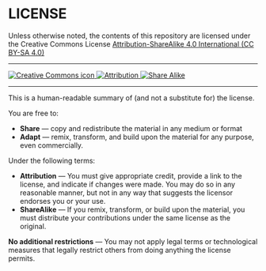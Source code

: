 # LICENSE

Unless otherwise noted, the contents of this repository are licensed under the Creative Commons
License [Attribution-ShareAlike 4.0 International 
(CC BY-SA 4.0)](https://creativecommons.org/licenses/by-sa/4.0/)

---

[![Creative Commons icon](https://creativecommons.org/images/deed/cc_icon_black_x2.png)
![Attribution](https://creativecommons.org/images/deed/attribution_icon_blue_x2.png)
![Share Alike](https://creativecommons.org/images/deed/sa_blue_x2.png)](https://creativecommons.org/licenses/by-sa/4.0/)

---

This is a human-readable summary of (and not a substitute for) the license. 

You are free to:

- **Share** — copy and redistribute the material in any medium or format
- **Adapt** — remix, transform, and build upon the material for any purpose, even commercially.

Under the following terms:

- **Attribution** — You must give appropriate credit, provide a link to the license, and indicate
 if changes were made. You may do so in any reasonable manner, but not in any way that suggests 
 the licensor endorses you or your use.
- **ShareAlike** — If you remix, transform, or build upon the material, you must distribute your 
contributions under the same license as the original.

**No additional restrictions** — You may not apply legal terms or technological measures that
 legally restrict others from doing anything the license permits.
